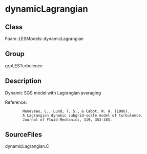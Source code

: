 # dynamicLagrangian 
## Class
Foam::LESModels::dynamicLagrangian

## Group
grpLESTurbulence

## Description
Dynamic SGS model with Lagrangian averaging

Reference:
```
        Meneveau, C., Lund, T. S., & Cabot, W. H. (1996).
        A Lagrangian dynamic subgrid-scale model of turbulence.
        Journal of Fluid Mechanics, 319, 353-385.
```

## SourceFiles
dynamicLagrangian.C

